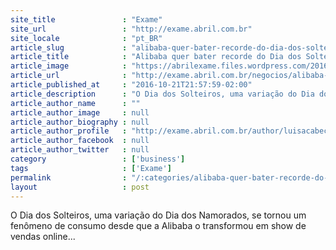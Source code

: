 ```yaml
---
site_title               : "Exame"
site_url                 : "http://exame.abril.com.br"
site_locale              : "pt_BR"
article_slug             : "alibaba-quer-bater-recorde-do-dia-dos-solteiros-com-novidades"
article_title            : "Alibaba quer bater recorde do Dia dos Solteiros com novidades"
article_image            : "https://abrilexame.files.wordpress.com/2016/09/size_960_16_9_alibaba-group11.jpg?quality=70&strip=all&w=960"
article_url              : "http://exame.abril.com.br/negocios/alibaba-quer-bater-recorde-do-dia-dos-solteiros-com-novidades/"
article_published_at     : "2016-10-21T21:57:59-02:00"
article_description      : "O Dia dos Solteiros, uma variação do Dia dos Namorados, se tornou um fenômeno de consumo desde que a Alibaba o transformou em show de vendas online..."
article_author_name      : ""
article_author_image     : null
article_author_biography : null
article_author_profile   : "http://exame.abril.com.br/author/luisacabeceiro/"
article_author_facebook  : null
article_author_twitter   : null
category                 : ['business']
tags                     : ['Exame']
permalink                : "/:categories/alibaba-quer-bater-recorde-do-dia-dos-solteiros-com-novidades/"
layout                   : post
---
```


O Dia dos Solteiros, uma variação do Dia dos Namorados, se tornou um fenômeno de consumo desde que a Alibaba o transformou em show de vendas online...
